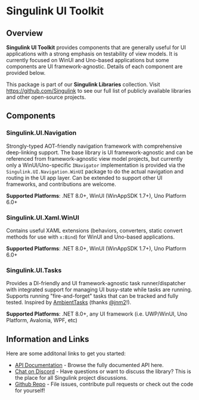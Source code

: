 <div class="article">

# Singulink UI Toolkit

## Overview

**Singulink UI Toolkit** provides components that are generally useful for UI applications with a strong emphasis on testability of view models. It is currently focused on WinUI and Uno-based applications but some components are UI framework-agnostic. Details of each component are provided below.

This package is part of our **Singulink Libraries** collection. Visit https://github.com/Singulink to see our full list of publicly available libraries and other open-source projects.

## Components

### Singulink.UI.Navigation

Strongly-typed AOT-friendly navigation framework with comprehensive deep-linking support. The base library is UI framework-agnostic and can be referenced from framework-agnostic view model projects, but currently only a WinUI/Uno-specific `INavigator` implementation is provided via the `Singulink.UI.Navigation.WinUI` package to do the actual navigation and routing in the UI app layer. Can be extended to support other UI frameworks, and contributions are welcome.

**Supported Platforms**: .NET 8.0+, WinUI (WinAppSDK 1.7+), Uno Platform 6.0+

### Singulink.UI.Xaml.WinUI

Contains useful XAML extensions (behaviors, converters, static convert methods for use with `x:Bind`) for WinUI and Uno-based applications.

**Supported Platforms**: .NET 8.0+, WinUI (WinAppSDK 1.7+), Uno Platform 6.0+

### Singulink.UI.Tasks

Provides a DI-friendly and UI framework-agnostic task runner/dispatcher with integrated support for managing UI busy-state while tasks are running. Supports running "fire-and-forget" tasks that can be tracked and fully tested. Inspired by [AmbientTasks](https://github.com/Techsola/AmbientTasks) (thanks [@jnm2](https://github.com/jnm2)!).

**Supported Platforms**: .NET 8.0+, any UI framework (i.e. UWP/WinUI, Uno Platform, Avalonia, WPF, etc)


## Information and Links

Here are some additonal links to get you started:

- [API Documentation](api/index.md) - Browse the fully documented API here.
- [Chat on Discord](https://discord.gg/EkQhJFsBu6) - Have questions or want to discuss the library? This is the place for all Singulink project discussions.
- [Github Repo](https://github.com/Singulink/Singulink.UI) - File issues, contribute pull requests or check out the code for yourself!

</div>
